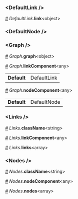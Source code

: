<h3 id="defaultlink-">&lt;DefaultLink /&gt;</h3>



<a id="#DefaultLink__link" name="DefaultLink__link" href="#DefaultLink__link">#</a> *DefaultLink*.**link**&lt;object&gt;  

<h3 id="defaultnode-">&lt;DefaultNode /&gt;</h3>




<h3 id="graph-">&lt;Graph /&gt;</h3>



<a id="#Graph__graph" name="Graph__graph" href="#Graph__graph">#</a> *Graph*.**graph**&lt;object&gt;  

<a id="#Graph__linkComponent" name="Graph__linkComponent" href="#Graph__linkComponent">#</a> *Graph*.**linkComponent**&lt;any&gt;  <table><tr><td><strong>Default</strong></td><td>DefaultLink</td></td></table>

<a id="#Graph__nodeComponent" name="Graph__nodeComponent" href="#Graph__nodeComponent">#</a> *Graph*.**nodeComponent**&lt;any&gt;  <table><tr><td><strong>Default</strong></td><td>DefaultNode</td></td></table>

<h3 id="links-">&lt;Links /&gt;</h3>



<a id="#Links__className" name="Links__className" href="#Links__className">#</a> *Links*.**className**&lt;string&gt;  

<a id="#Links__linkComponent" name="Links__linkComponent" href="#Links__linkComponent">#</a> *Links*.**linkComponent**&lt;any&gt;  

<a id="#Links__links" name="Links__links" href="#Links__links">#</a> *Links*.**links**&lt;array&gt;  

<h3 id="nodes-">&lt;Nodes /&gt;</h3>



<a id="#Nodes__className" name="Nodes__className" href="#Nodes__className">#</a> *Nodes*.**className**&lt;string&gt;  

<a id="#Nodes__nodeComponent" name="Nodes__nodeComponent" href="#Nodes__nodeComponent">#</a> *Nodes*.**nodeComponent**&lt;any&gt;  

<a id="#Nodes__nodes" name="Nodes__nodes" href="#Nodes__nodes">#</a> *Nodes*.**nodes**&lt;array&gt;  
